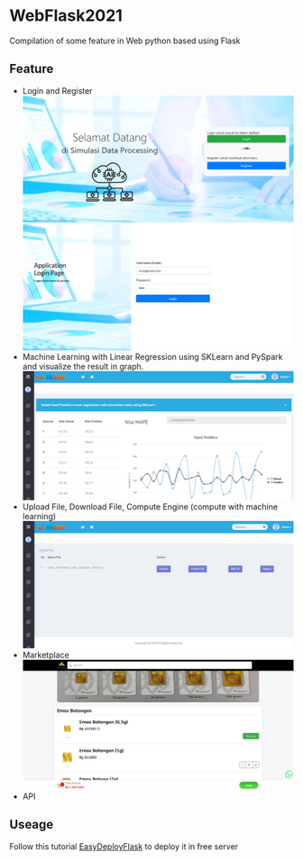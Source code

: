 # WebFlask2021
Compilation of some feature in Web python based using Flask

## Feature
* Login and Register <br>
![Home](https://github.com/f3rry12/WebFlask2021/blob/master/readme_asset/ss1.jpg)
![Login](https://github.com/f3rry12/WebFlask2021/blob/master/readme_asset/ss2.jpg)
* Machine Learning with Linear Regression using SKLearn and PySpark and visualize the result in graph. <br>
![ML](https://github.com/f3rry12/WebFlask2021/blob/master/readme_asset/ss3.jpg)
* Upload File, Download File, Compute Engine (compute with machine learning)
![ComputeEngine](https://github.com/f3rry12/WebFlask2021/blob/master/readme_asset/ss4.jpg)
* Marketplace
![Marketplace](https://github.com/f3rry12/WebFlask2021/blob/master/readme_asset/ss5.jpg)
* API

## Useage
Follow this tutorial [EasyDeployFlask](https://github.com/f3rry12/EasyDeployFlask) to deploy it in free server
